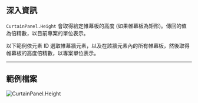 ## 深入資訊
`CurtainPanel.Height` 會取得給定帷幕板的高度 (如果帷幕板為矩形)。傳回的值為倍精數，以目前專案的單位表示。

以下範例依元素 ID 選取帷幕牆元素，以及在該牆元素內的所有帷幕板，然後取得帷幕板的高度倍精數，以專案單位表示。
___
## 範例檔案

![CurtainPanel.Height](./Revit.Elements.CurtainPanel.Height_img.jpg)
